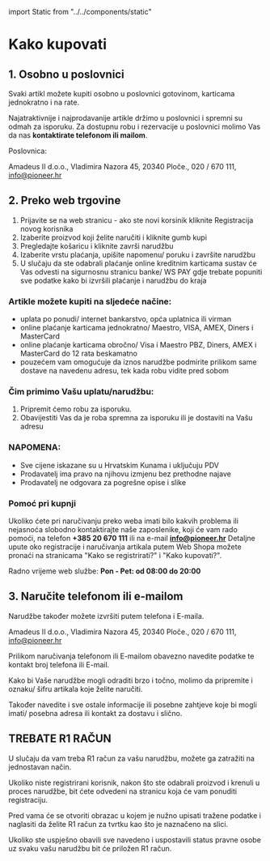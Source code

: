 import Static from "../../components/static"

<Static title="Kako kupovati" menuOpened={props.menuOpened}>

# Kako kupovati

## 1. Osobno u poslovnici

Svaki artikl možete kupiti osobno u poslovnici gotovinom, karticama jednokratno i na rate.

Najatraktivnije i najprodavanije artikle držimo u poslovnici i spremni su odmah za isporuku.
Za dostupnu robu i rezervacije u poslovnici molimo Vas da nas **kontaktirate telefonom ili mailom**.

Poslovnica:

Amadeus II d.o.o., Vladimira Nazora 45, 20340 Ploče., 020 / 670 111, info@pioneer.hr


## 2. Preko web trgovine

<!-- TODO -->
1. Prijavite se na web stranicu - ako ste novi korsinik kliknite Registracija novog korisnika
2. Izaberite proizvod koji želite naručiti i kliknite gumb kupi
3. Pregledajte košaricu i kliknite završi narudžbu
4. Izaberite vrstu plaćanja, upišite napomenu/ poruku i završite narudžbu
5. U slučaju da ste odabrali plaćanje online kreditnim karticama sustav će Vas odvesti na sigurnosnu stranicu banke/ WS PAY gdje trebate popuniti sve podatke kako bi izvršili plaćanje i narudžbu do kraja

### Artikle možete kupiti na sljedeće načine:

- uplata po ponudi/ internet bankarstvo, opća uplatnica ili virman
- online plaćanje karticama jednokratno/ Maestro, VISA, AMEX, Diners i MasterCard
- online plaćanje karticama obročno/ Visa i Maestro PBZ, Diners, AMEX i MasterCard do 12 rata beskamatno
- pouzećem vam omogućuje da iznos narudžbe podmirite prilikom same dostave na navedenu adresu, tek kada robu vidite pred sobom

### Čim primimo Vašu uplatu/narudžbu:

1. Pripremit ćemo robu za isporuku.
2. Obavijestiti Vas da je roba spremna za isporuku ili je dostaviti na Vašu adresu

### NAPOMENA:

- Sve cijene iskazane su u Hrvatskim Kunama i uključuju PDV
- Prodavatelj ima pravo na njihovu izmjenu bez prethodne najave
- Prodavatelj ne odgovara za pogrešne opise i slike

### Pomoć pri kupnji

Ukoliko ćete pri naručivanju preko weba imati bilo kakvih problema ili nejasnoća slobodno kontaktirajte naše zaposlenike, koji će vam rado pomoći, na telefon **+385 20 670 111** ili na e-mail **info@pioneer.hr**
Detaljne upute oko registracije i naručivanja artikala putem Web Shopa možete pronaći na stranicama "Kako se registrirati?" i "Kako kupovati?".

Radno vrijeme web službe: **Pon - Pet: od 08:00 do 20:00**

## 3. Naručite telefonom ili e-mailom

Narudžbe također možete izvršiti putem telefona i E-maila.

Amadeus II d.o.o., Vladimira Nazora 45, 20340 Ploče., 020 / 670 111, info@pioneer.hr

Prilikom naručivanja telefonom ili E-mailom obavezno navedite podatke te kontakt broj telefona ili E-mail.

Kako bi Vaše narudžbe mogli odraditi brzo i točno, molimo da pripremite i oznaku/ šifru artikala koje želite naručiti.

Također navedite i sve ostale informacije ili posebne zahtjeve koje bi mogli imati/ posebna adresa ili kontakt za dostavu i slično.

## TREBATE R1 RAČUN

<!-- TODO -->
U slučaju da vam treba R1 račun za vašu narudžbu, možete ga zatražiti na jednostavan način.

Ukoliko niste registrirani korisnik, nakon što ste odabrali proizvod i krenuli u proces narudžbe, bit ćete odvedeni na stranicu koja će vam ponuditi registraciju.

Pred vama će se otvoriti obrazac u kojem je nužno upisati tražene podatke i naglasiti da želite R1 račun za tvrtku kao što je naznačeno na slici.

Ukoliko ste uspješno obavili sve navedeno i uspostavili status pravne osobe uz svaku vašu narudžbu bit će priložen R1 račun.

</Static>
